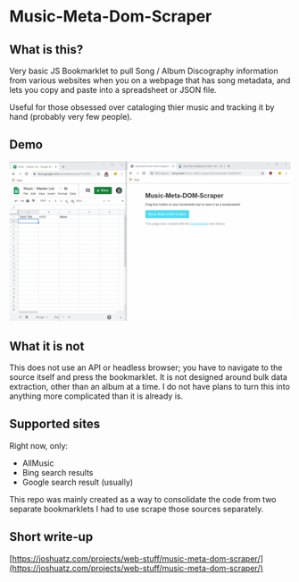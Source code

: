 # Music-Meta-Dom-Scraper

## What is this?
Very basic JS Bookmarklet to pull Song / Album Discography information from various websites when you on a webpage that has song metadata, and lets you copy and paste into a spreadsheet or JSON file. 

Useful for those obsessed over cataloging thier music and tracking it by hand (probably very few people).

## Demo
![Demo GIF](./demo.gif)

## What it is not
This does not use an API or headless browser; you have to navigate to the source itself and press the bookmarklet. It is not designed around bulk data extraction, other than an album at a time. I do not have plans to turn this into anything more complicated than it is already is.

## Supported sites
Right now, only:
 - AllMusic
 - Bing search results
 - Google search result (usually)

This repo was mainly created as a way to consolidate the code from two separate bookmarklets I had to use scrape those sources separately.

## Short write-up
[https://joshuatz.com/projects/web-stuff/music-meta-dom-scraper/](https://joshuatz.com/projects/web-stuff/music-meta-dom-scraper/)